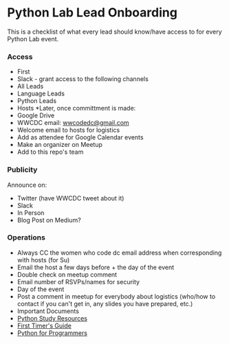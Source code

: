 # Python Lab Lead Onboarding
This is a checklist of what every lead should know/have access to for every Python Lab event.
### Access
* First
 * Slack - grant access to the following channels
  * All Leads
  * Language Leads
  * Python Leads
  * Hosts
*Later, once committment is made:
 * Google Drive
 * WWCDC email: wwcodedc@gmail.com
 * Welcome email to hosts for logistics
 * Add as attendee for Google Calendar events
 * Make an organizer on Meetup
 * Add to this repo's team

### Publicity
Announce on:
* Twitter (have WWCDC tweet about it)
* Slack
* In Person
* Blog Post on Medium?

### Operations
* Always CC the women who code dc email address when corresponding with hosts (for Su)
* Email the host a few days before + the day of the event
 * Double check on meetup comment
 * Email number of RSVPs/names for security
* Day of the event
 * Post a comment in meetup for everybody about logistics (who/how to contact if you can't get in, any slides you have prepared, etc.)
* Important Documents
 * [Python Study Resources](https://github.com/womenwhocodedc/python-community/blob/master/python_study_resources.md)
 * [First Timer's Guide](https://github.com/womenwhocodedc/python-community/blob/master/first_timers_guide.md)
 * [Python for Programmers](https://github.com/womenwhocodedc/python-community/blob/master/python_for_programmers.md)
